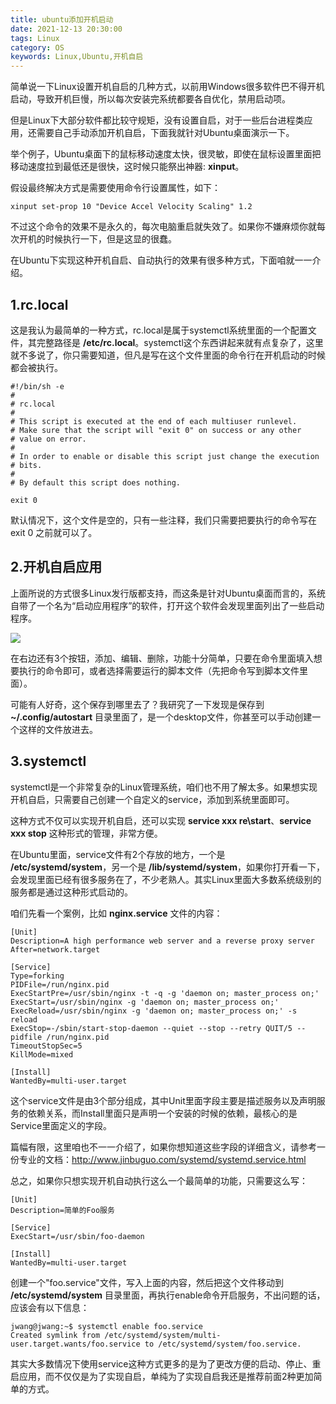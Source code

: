```yaml
---
title: ubuntu添加开机启动
date: 2021-12-13 20:30:00
tags: Linux
category: OS
keywords: Linux,Ubuntu,开机自启
---
```

简单说一下Linux设置开机自启的几种方式，以前用Windows很多软件巴不得开机启动，导致开机巨慢，所以每次安装完系统都要各自优化，禁用启动项。

但是Linux下大部分软件都比较守规矩，没有设置自启，对于一些后台进程类应用，还需要自己手动添加开机自启，下面我就针对Ubuntu桌面演示一下。

举个例子，Ubuntu桌面下的鼠标移动速度太快，很灵敏，即使在鼠标设置里面把移动速度拉到最低还是很快，这时候只能祭出神器: **xinput**。

假设最终解决方式是需要使用命令行设置属性，如下：
```shell
xinput set-prop 10 "Device Accel Velocity Scaling" 1.2
```
不过这个命令的效果不是永久的，每次电脑重启就失效了。如果你不嫌麻烦你就每次开机的时候执行一下，但是这显的很蠢。

在Ubuntu下实现这种开机自启、自动执行的效果有很多种方式，下面咱就一一介绍。

<!--more-->

## 1.rc.local
这是我认为最简单的一种方式，rc.local是属于systemctl系统里面的一个配置文件，其完整路径是 **/etc/rc.local**。systemctl这个东西讲起来就有点复杂了，这里就不多说了，你只需要知道，但凡是写在这个文件里面的命令行在开机启动的时候都会被执行。
```shell
#!/bin/sh -e
#
# rc.local
#
# This script is executed at the end of each multiuser runlevel.
# Make sure that the script will "exit 0" on success or any other
# value on error.
#
# In order to enable or disable this script just change the execution
# bits.
#
# By default this script does nothing.

exit 0
```
默认情况下，这个文件是空的，只有一些注释，我们只需要把要执行的命令写在 exit 0 之前就可以了。

## 2.开机自启应用
上面所说的方式很多Linux发行版都支持，而这条是针对Ubuntu桌面而言的，系统自带了一个名为“启动应用程序”的软件，打开这个软件会发现里面列出了一些启动程序。

<img src="/images/2021/2021-12-13_20-31.png" />

在右边还有3个按钮，添加、编辑、删除，功能十分简单，只要在命令里面填入想要执行的命令即可，或者选择需要运行的脚本文件（先把命令写到脚本文件里面）。

可能有人好奇，这个保存到哪里去了？我研究了一下发现是保存到 **~/.config/autostart** 目录里面了，是一个desktop文件，你甚至可以手动创建一个这样的文件放进去。

## 3.systemctl
systemctl是一个非常复杂的Linux管理系统，咱们也不用了解太多。如果想实现开机自启，只需要自己创建一个自定义的service，添加到系统里面即可。

这种方式不仅可以实现开机自启，还可以实现 **service xxx re\start**、**service xxx stop** 这种形式的管理，非常方便。

在Ubuntu里面，service文件有2个存放的地方，一个是 **/etc/systemd/system**，另一个是 **/lib/systemd/system**，如果你打开看一下，会发现里面已经有很多服务在了，不少老熟人。其实Linux里面大多数系统级别的服务都是通过这种形式启动的。

咱们先看一个案例，比如 **nginx.service** 文件的内容：
```shell
[Unit]
Description=A high performance web server and a reverse proxy server
After=network.target

[Service]
Type=forking
PIDFile=/run/nginx.pid
ExecStartPre=/usr/sbin/nginx -t -q -g 'daemon on; master_process on;'
ExecStart=/usr/sbin/nginx -g 'daemon on; master_process on;'
ExecReload=/usr/sbin/nginx -g 'daemon on; master_process on;' -s reload
ExecStop=-/sbin/start-stop-daemon --quiet --stop --retry QUIT/5 --pidfile /run/nginx.pid
TimeoutStopSec=5
KillMode=mixed

[Install]
WantedBy=multi-user.target
```
这个service文件是由3个部分组成，其中Unit里面字段主要是描述服务以及声明服务的依赖关系，而Install里面只是声明一个安装的时候的依赖，最核心的是Service里面定义的字段。

篇幅有限，这里咱也不一一介绍了，如果你想知道这些字段的详细含义，请参考一份专业的文档：http://www.jinbuguo.com/systemd/systemd.service.html

总之，如果你只想实现开机自动执行这么一个最简单的功能，只需要这么写：
```shell
[Unit]
Description=简单的Foo服务

[Service]
ExecStart=/usr/sbin/foo-daemon

[Install]
WantedBy=multi-user.target
```
创建一个"foo.service"文件，写入上面的内容，然后把这个文件移动到 **/etc/systemd/system** 目录里面，再执行enable命令开启服务，不出问题的话，应该会有以下信息：
```shell
jwang@jwang:~$ systemctl enable foo.service
Created symlink from /etc/systemd/system/multi-user.target.wants/foo.service to /etc/systemd/system/foo.service.
```
其实大多数情况下使用service这种方式更多的是为了更改方便的启动、停止、重启应用，而不仅仅是为了实现自启，单纯为了实现自启我还是推荐前面2种更加简单的方式。
